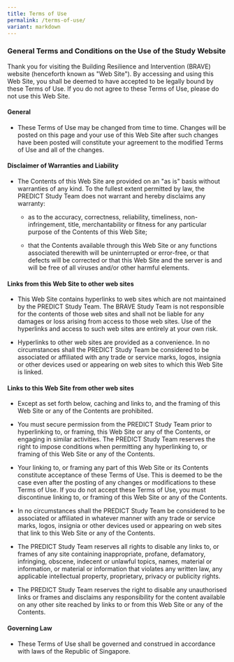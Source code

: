 ```yaml
---
title: Terms of Use
permalink: /terms-of-use/
variant: markdown
---
```

### **General Terms and Conditions on the Use of the Study Website**
Thank you for visiting the Building Resilience and Intervention (BRAVE) website (henceforth known as "Web Site"). By accessing and using this Web Site, you shall be deemed to have accepted to be legally bound by these Terms of Use. If you do not agree to these Terms of Use, please do not use this Web Site.
#### **General**

*   These Terms of Use may be changed from time to time. Changes will be posted on this page and your use of this Web Site after such changes have been posted will constitute your agreement to the modified Terms of Use and all of the changes.

#### **Disclaimer of Warranties and Liability**
*   The Contents of this Web Site are provided on an "as is" basis without warranties of any kind. To the fullest extent permitted by law, the PREDICT Study Team does not warrant and hereby disclaims any warranty:
    
    *   as to the accuracy, correctness, reliability, timeliness, non-infringement, title, merchantability or fitness for any particular purpose of the Contents of this Web Site;
        
    *   that the Contents available through this Web Site or any functions associated therewith will be uninterrupted or error-free, or that defects will be corrected or that this Web Site and the server is and will be free of all viruses and/or other harmful elements.

#### **Links from this Web Site to other web sites**
*   This Web Site contains hyperlinks to web sites which are not maintained by the PREDICT Study Team. The BRAVE Study Team is not responsible for the contents of those web sites and shall not be liable for any damages or loss arising from access to those web sites. Use of the hyperlinks and access to such web sites are entirely at your own risk.
    
*   Hyperlinks to other web sites are provided as a convenience. In no circumstances shall the PREDICT Study Team be considered to be associated or affiliated with any trade or service marks, logos, insignia or other devices used or appearing on web sites to which this Web Site is linked.

#### **Links to this Web Site from other web sites**
*   Except as set forth below, caching and links to, and the framing of this Web Site or any of the Contents are prohibited.
    
*   You must secure permission from the PREDICT Study Team prior to hyperlinking to, or framing, this Web Site or any of the Contents, or engaging in similar activities. The PREDICT Study Team reserves the right to impose conditions when permitting any hyperlinking to, or framing of this Web Site or any of the Contents.
    
*   Your linking to, or framing any part of this Web Site or its Contents constitute acceptance of these Terms of Use. This is deemed to be the case even after the posting of any changes or modifications to these Terms of Use. If you do not accept these Terms of Use, you must discontinue linking to, or framing of this Web Site or any of the Contents.
    
*   In no circumstances shall the PREDICT Study Team be considered to be associated or affiliated in whatever manner with any trade or service marks, logos, insignia or other devices used or appearing on web sites that link to this Web Site or any of the Contents.
    
*   The PREDICT Study Team reserves all rights to disable any links to, or frames of any site containing inappropriate, profane, defamatory, infringing, obscene, indecent or unlawful topics, names, material or information, or material or information that violates any written law, any applicable intellectual property, proprietary, privacy or publicity rights.
    
*   The PREDICT Study Team reserves the right to disable any unauthorised links or frames and disclaims any responsibility for the content available on any other site reached by links to or from this Web Site or any of the Contents.

#### **Governing Law**
* <p>These Terms of Use shall be governed and construed in accordance with laws of the Republic of Singapore.</p>